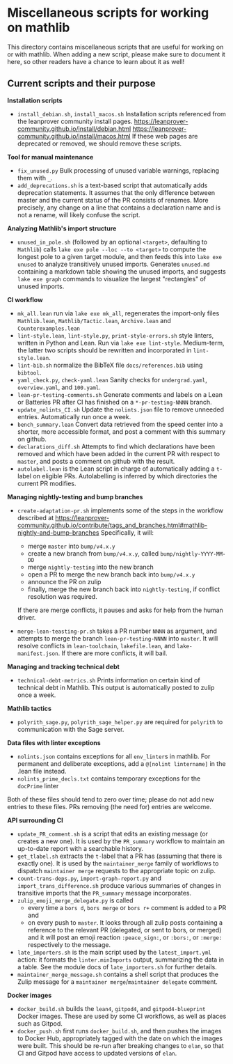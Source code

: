 # Miscellaneous scripts for working on mathlib

This directory contains miscellaneous scripts that are useful for working on or with mathlib.
When adding a new script, please make sure to document it here, so other readers have a chance
to learn about it as well!


## Current scripts and their purpose

**Installation scripts**
- `install_debian.sh`, `install_macos.sh`
  Installation scripts referenced from the leanprover community install pages.
  https://leanprover-community.github.io/install/debian.html
  https://leanprover-community.github.io/install/macos.html
  If these web pages are deprecated or removed, we should remove these scripts.

**Tool for manual maintenance**
- `fix_unused.py`
  Bulk processing of unused variable warnings, replacing them with `_`.
- `add_deprecations.sh` is a text-based script that automatically adds deprecation statements.
  It assumes that the only difference between master and the current status of the PR consists
  of renames. More precisely, any change on a line that contains a declaration name
  and is not a rename, will likely confuse the script.

**Analyzing Mathlib's import structure**
- `unused_in_pole.sh` (followed by an optional `<target>`, defaulting to `Mathlib`)
  calls `lake exe pole --loc --to <target>` to compute the longest
  pole to a given target module, and then feeds this into
  `lake exe unused` to analyze transitively unused imports.
  Generates `unused.md` containing a markdown table showing the unused imports,
  and suggests `lake exe graph` commands to visualize the largest "rectangles" of unused imports.

**CI workflow**
- `mk_all.lean`
  run via `lake exe mk_all`, regenerates the import-only files
  `Mathlib.lean`, `Mathlib/Tactic.lean`, `Archive.lean` and `Counterexamples.lean`
- `lint-style.lean`, `lint-style.py`, `print-style-errors.sh`
  style linters, written in Python and Lean. Run via `lake exe lint-style`.
  Medium-term, the latter two scripts should be rewritten and incorporated in `lint-style.lean`.
- `lint-bib.sh`
  normalize the BibTeX file `docs/references.bib` using `bibtool`.
- `yaml_check.py`, `check-yaml.lean`
  Sanity checks for `undergrad.yaml`, `overview.yaml`, and `100.yaml`.
- `lean-pr-testing-comments.sh`
  Generate comments and labels on a Lean or Batteries PR after CI has finished on a
  `*-pr-testing-NNNN` branch.
- `update_nolints_CI.sh`
  Update the `nolints.json` file to remove unneeded entries. Automatically run once a week.
- `bench_summary.lean`
  Convert data retrieved from the speed center into a shorter, more accessible format,
  and post a comment with this summary on github.
- `declarations_diff.sh`
  Attempts to find which declarations have been removed and which have been added in the current PR
  with respect to `master`, and posts a comment on github with the result.
- `autolabel.lean` is the Lean script in charge of automatically adding a `t-`label on eligible PRs.
  Autolabelling is inferred by which directories the current PR modifies.

**Managing nightly-testing and bump branches**
- `create-adaptation-pr.sh` implements some of the steps in the workflow described at
  https://leanprover-community.github.io/contribute/tags_and_branches.html#mathlib-nightly-and-bump-branches
  Specifically, it will:
  - merge `master` into `bump/v4.x.y`
  - create a new branch from `bump/v4.x.y`, called `bump/nightly-YYYY-MM-DD`
  - merge `nightly-testing` into the new branch
  - open a PR to merge the new branch back into `bump/v4.x.y`
  - announce the PR on zulip
  - finally, merge the new branch back into `nightly-testing`, if conflict resolution was required.

  If there are merge conflicts, it pauses and asks for help from the human driver.
- `merge-lean-teasting-pr.sh` takes a PR number `NNNN` as argument,
  and attempts to merge the branch `lean-pr-testing-NNNN` into `master`.
  It will resolve conflicts in `lean-toolchain`, `lakefile.lean`, and `lake-manifest.json`.
  If there are more conflicts, it will bail.

**Managing and tracking technical debt**
- `technical-debt-metrics.sh`
  Prints information on certain kind of technical debt in Mathlib.
  This output is automatically posted to zulip once a week.

**Mathlib tactics**
- `polyrith_sage.py`, `polyrith_sage_helper.py` are required for `polyrith`
  to communication with the Sage server.

**Data files with linter exceptions**
- `nolints.json` contains exceptions for all `env_linter`s in mathlib.
  For permanent and deliberate exceptions, add a `@[nolint lintername]` in the .lean file instead.
- `nolints_prime_decls.txt` contains temporary exceptions for the `docPrime` linter

Both of these files should tend to zero over time;
please do not add new entries to these files. PRs removing (the need for) entries are welcome.

**API surrounding CI**
- `update_PR_comment.sh` is a script that edits an existing message (or creates a new one).
  It is used by the `PR_summary` workflow to maintain an up-to-date report with a searchable history.
- `get_tlabel.sh` extracts the `t-`label that a PR has (assuming that there is exactly one).
  It is used by the `maintainer_merge` family of workflows to dispatch `maintainer merge` requests
  to the appropriate topic on zulip.
- `count-trans-deps.py`, `import-graph-report.py` and `import_trans_difference.sh` produce various
  summaries of changes in transitive imports that the `PR_summary` message incorporates.
- `zulip_emoji_merge_delegate.py` is called
  * every time a `bors d`, `bors merge` or `bors r+` comment is added to a PR and
  * on every push to `master`.
  It looks through all zulip posts containing a reference to the relevant PR
  (delegated, or sent to bors, or merged) and it will post an emoji reaction
  `:peace_sign:`, or `:bors:`, or `:merge:` respectively to the message.
- `late_importers.sh` is the main script used by the `latest_import.yml` action: it formats
  the `linter.minImports` output, summarizing the data in a table.  See the module docs of
  `late_importers.sh` for further details.
- `maintainer_merge_message.sh` contains a shell script that produces the Zulip message for a
  `maintainer merge`/`maintainer delegate` comment.

**Docker images**
- `docker_build.sh` builds the `lean4`, `gitpod4`, and `gitpod4-blueprint` Docker images.
  These are used by some CI workflows, as well as places such as Gitpod.
- `docker_push.sh` first runs `docker_build.sh`, and then pushes the images to Docker Hub,
  appropriately tagged with the date on which the images were built.
  This should be re-run after breaking changes to `elan`, so that CI and Gitpod have access to
  updated versions of `elan`.
